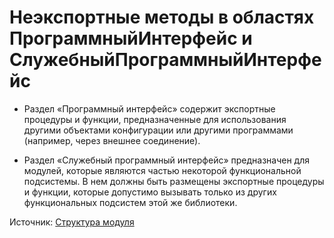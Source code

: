 # Неэкспортные методы в областях ПрограммныйИнтерфейс и СлужебныйПрограммныйИнтерфейс

* Раздел «Программный интерфейс» содержит экспортные процедуры и функции, предназначенные для использования другими 
объектами конфигурации или другими программами (например, через внешнее соединение).

* Раздел «Служебный программный интерфейс» предназначен для модулей, которые являются частью некоторой 
функциональной подсистемы. В нем должны быть размещены экспортные процедуры и функции, которые допустимо вызывать 
только из других функциональных подсистем этой же библиотеки.

Источник: [Структура модуля](https://its.1c.ru/db/v8std#content:455:hdoc)
